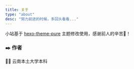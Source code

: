 ```yaml
---
title: 关于
type: "about"
desc: "努力前进的时候，多回头看看..."
---
```

小站基于 [hexo-theme-pure](https://github.com/cofess/hexo-theme-pure) 主题修改使用，感谢前人的辛苦💖！

### ✒️ 作者
👨‍🎓 云南本土大学本科